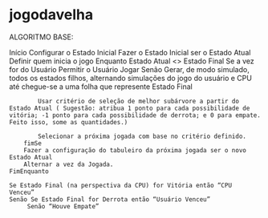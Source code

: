# jogodavelha

ALGORITMO BASE:

Início
	Configurar o Estado Inicial
	Fazer o Estado Inicial ser o Estado Atual
	Definir quem inicia o jogo
	Enquanto Estado Atual <> Estado Final
		Se a vez for do Usuário
			Permitir o Usuário Jogar
		Senão 
			Gerar, de modo simulado, todos os estados filhos, alternando simulações do jogo do usuário e CPU até chegue-se a uma folha que represente Estado Final

			Usar critério de seleção de melhor subárvore a partir do Estado Atual ( Sugestão: atribua 1 ponto para cada possibilidade de vitória; -1 ponto para cada possibilidade de derrota; e 0 para empate. Feito isso, some as quantidades.)

			Selecionar a próxima jogada com base no critério definido. 
		fimSe
		Fazer a configuração do tabuleiro da próxima jogada ser o novo Estado Atual
		Alternar a vez da Jogada.
	FimEnquanto

	Se Estado Final (na perspectiva da CPU) for Vitória então “CPU 										 	  Venceu”
	Senão Se Estado Final for Derrota então “Usuário Venceu”
		 Senão “Houve Empate”
